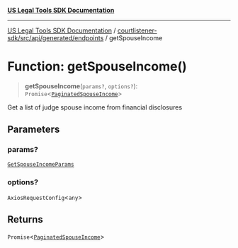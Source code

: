 [**US Legal Tools SDK Documentation**](../../../../../../README.md)

***

[US Legal Tools SDK Documentation](../../../../../../README.md) / [courtlistener-sdk/src/api/generated/endpoints](../README.md) / getSpouseIncome

# Function: getSpouseIncome()

> **getSpouseIncome**(`params?`, `options?`): `Promise`\<[`PaginatedSpouseIncome`](../../model/type-aliases/PaginatedSpouseIncome.md)\>

Get a list of judge spouse income from financial disclosures

## Parameters

### params?

[`GetSpouseIncomeParams`](../../model/type-aliases/GetSpouseIncomeParams.md)

### options?

`AxiosRequestConfig`\<`any`\>

## Returns

`Promise`\<[`PaginatedSpouseIncome`](../../model/type-aliases/PaginatedSpouseIncome.md)\>
